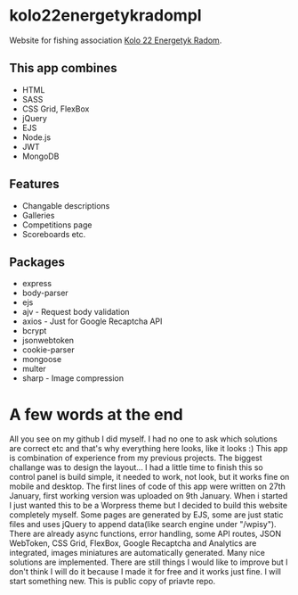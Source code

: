 # kolo22energetykradompl

Website for fishing association [Kolo 22 Energetyk Radom](https://kolo22energetyk.radom.pl). 

## This app combines

- HTML
- SASS
- CSS Grid, FlexBox
- jQuery
- EJS
- Node.js
- JWT
- MongoDB

## Features

- Changable descriptions
- Galleries 
- Competitions page
- Scoreboards etc.

## Packages 

- express
- body-parser
- ejs
- ajv - Request body validation
- axios - Just for Google Recaptcha API
- bcrypt
- jsonwebtoken
- cookie-parser
- mongoose
- multer
- sharp - Image compression 


# A few words at the end 

All you see on my github I did myself. I had no one to ask which solutions are correct etc and that's why everything here looks, like it looks :) This app is combination of experience from my previous projects. The biggest challange was to design the layout... I had a little time to finish this so control panel is build simple, it needed to work, not look, but it works fine on mobile and desktop. The first lines of code of this app were written on 27th January, first working version was uploaded on 9th January. When i started I just wanted this to be a Worpress theme but I decided to build this website completely myself. Some pages are generated by EJS, some are just static files and uses jQuery to append data(like search engine under "/wpisy"). There are already async functions, error handling, some API routes, JSON WebToken, CSS Grid, FlexBox, Google Recaptcha and Analytics are integrated, images miniatures are automatically generated. Many nice solutions are implemented. There are still things I would like to improve but I don't think I will do it because I made it for free and it works just fine. I will start something new. This is public copy of priavte repo. 
